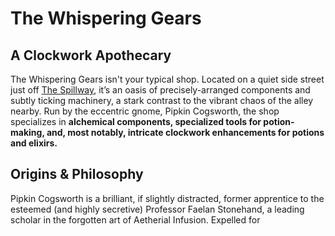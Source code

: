 # The Whispering Gears

## A Clockwork Apothecary

The Whispering Gears isn't your typical shop. Located on a quiet side street just off [The Spillway](/geography/settlement/city/city-of-or/district/the-spillway.md), it’s an oasis of precisely-arranged components and subtly ticking machinery, a stark contrast to the vibrant chaos of the alley nearby. Run by the eccentric gnome, Pipkin Cogsworth, the shop specializes in **alchemical components, specialized tools for potion-making, and, most notably, intricate clockwork enhancements for potions and elixirs.**

## Origins & Philosophy

Pipkin Cogsworth is a brilliant, if slightly distracted, former apprentice to the esteemed (and highly secretive) Professor Faelan Stonehand, a leading scholar in the forgotten art of Aetherial Infusion. Expelled for 